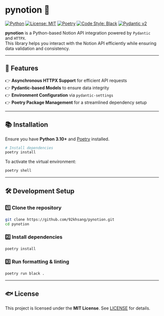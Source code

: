 # pynotion 🚀

[![Python](https://img.shields.io/badge/python-3.10%2B-blue)](https://www.python.org/)
[![License: MIT](https://img.shields.io/badge/license-MIT-green)](https://opensource.org/licenses/MIT)
[![Poetry](https://img.shields.io/badge/dependency-poetry-orange)](https://python-poetry.org/)
[![Code Style: Black](https://img.shields.io/badge/code%20style-black-000000.svg)](https://github.com/psf/black)
[![Pydantic v2](https://img.shields.io/endpoint?url=https://raw.githubusercontent.com/pydantic/pydantic/main/docs/badge/v2.json)](https://pydantic.dev)

**pynotion** is a Python-based Notion API integration powered by `Pydantic` and `HTTPX`.  
This library helps you interact with the Notion API efficiently while ensuring data validation and consistency.

---

## 🚀 Features

👉 **Asynchronous HTTPX Support** for efficient API requests  
👉 **Pydantic-based Models** to ensure data integrity  
👉 **Environment Configuration** via `pydantic-settings`  
👉 **Poetry Package Management** for a streamlined dependency setup  

---

## 📚 Installation

Ensure you have **Python 3.10+** and [Poetry](https://python-poetry.org/) installed.

```sh
# Install dependencies
poetry install
```

To activate the virtual environment:

```sh
poetry shell
```


---

## 🛠 Development Setup

### 1️⃣ Clone the repository
```sh
git clone https://github.com/92khsang/pynotion.git
cd pynotion
```

### 2️⃣ Install dependencies
```sh
poetry install
```

### 3️⃣ Run formatting & linting
```sh
poetry run black .
```

---

## 🐟 License

This project is licensed under the **MIT License**. See [LICENSE](LICENSE) for details.

